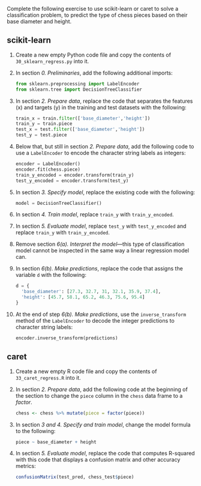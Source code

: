 Complete the following exercise to use scikit-learn
or caret to solve a classification problem, to predict
the type of chess pieces based on their base diameter
and height.

## scikit-learn

1. Create a new empty Python code file and copy the
   contents of `30_sklearn_regress.py` into it.

2. In section *0. Preliminaries*, add the following
   additional imports:
   ```python
   from sklearn.preprocessing import LabelEncoder
   from sklearn.tree import DecisionTreeClassifier
   ```

3. In section *2. Prepare data*, replace the code
   that separates the features (x) and targets (y)
   in the training and test datasets with the 
   following:
   ```python
   train_x = train.filter(['base_diameter','height'])
   train_y = train.piece
   test_x = test.filter(['base_diameter','height'])
   test_y = test.piece
   ```

4. Below that, but still in section *2. Prepare data*,
   add the following code to use a `LabelEncoder` to
   encode the character string labels as integers:
   ```python
   encoder = LabelEncoder()
   encoder.fit(chess.piece)
   train_y_encoded = encoder.transform(train_y)
   test_y_encoded = encoder.transform(test_y)
   ```

5. In section *3. Specify model*, replace the existing
   code with the following:
   ```python
   model = DecisionTreeClassifier()
   ```

6. In section *4. Train model*, replace `train_y` with
   `train_y_encoded`.

7. In section *5. Evaluate model*, replace `test_y` with
   `test_y_encoded` and replace `train_y` with 
   `train_y_encoded`.

8. Remove section *6(a). Interpret the model*—this type 
   of classification model cannot be inspected in the
   same way a linear regression model can.

9. In section *6(b). Make predictions*, replace the code
   that assigns the variable `d` with the following:
   ```python
   d = {
     'base_diameter': [27.3, 32.7, 31, 32.1, 35.9, 37.4],
     'height': [45.7, 58.1, 65.2, 46.3, 75.6, 95.4]
   }
   ```

10. At the end of step *6(b). Make predictions*, use the
    `inverse_transform` method of the `LabelEncoder` to
    decode the integer predictions to character string
    labels:
    ```python
    encoder.inverse_transform(predictions)
    ```

## caret

1. Create a new empty R code file and copy the
   contents of `33_caret_regress.R` into it.

2. In section *2. Prepare data*, add the following code
   at the beginning of the section to change the `piece`
   column in the `chess` data frame to a _factor_.
   ```r
   chess <- chess %>% mutate(piece = factor(piece))
   ```

3. In section *3 and 4. Specify and train model*, change
   the model formula to the following:
   ```r
   piece ~ base_diameter + height
   ```

4. In section *5. Evaluate model*, replace the code that
   computes R-squared with this code that displays a
   confusion matrix and other accuracy metrics:
   ```r
   confusionMatrix(test_pred, chess_test$piece)
   ```
